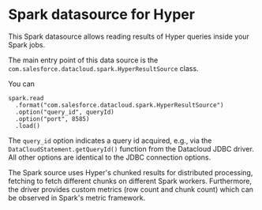 # Spark datasource for Hyper

This Spark datasource allows reading results of Hyper queries inside your Spark jobs.

The main entry point of this data source is the `com.salesforce.datacloud.spark.HyperResultSource` class.

You can 

```
spark.read
  .format("com.salesforce.datacloud.spark.HyperResultSource")
  .option("query_id", queryId)
  .option("port", 8585)
  .load()
```

The `query_id` option indicates a query id acquired, e.g., via the
`DataCloudStatement.getQueryId()` function from the Datacloud JDBC driver.
All other options are identical to the JDBC connection options.

The Spark source uses Hyper's chunked results for distributed
processing, fetching to fetch different chunks on different Spark
workers. Furthermore, the driver provides custom metrics (row count and
chunk count) which can be observed in Spark's metric framework.
